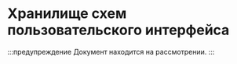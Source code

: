 # Хранилище схем пользовательского интерфейса

:::предупреждение
Документ находится на рассмотрении.
:::

<!--
## Введение

## Установка

## Инструкции -->
